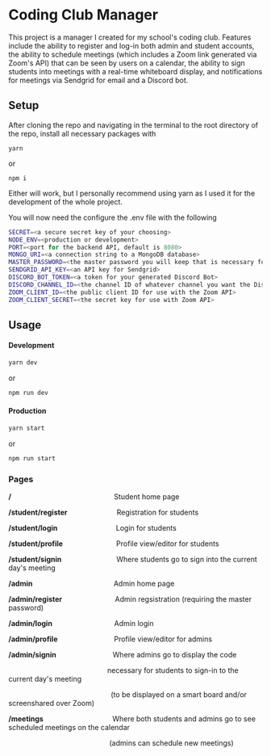 # Coding Club Manager
This project is a manager I created for my school's coding club. Features include the ability to register and log-in both admin and student accounts, the ability to schedule meetings (which includes a Zoom link generated via Zoom's API) that can be seen by users on a calendar, the ability to sign students into meetings with a real-time whiteboard display, and notifications for meetings via Sendgrid for email and a Discord bot.

## Setup
After cloning the repo and navigating in the terminal to the root directory of the repo, install all necessary packages with
```shell
yarn
```
or
```shell
npm i
```
Either will work, but I personally recommend using yarn as I used it for the development of the whole project.

You will now need the configure the .env file with the following
```bash
SECRET=<a secure secret key of your choosing>
NODE_ENV=<production or development>
PORT=<port for the backend API, default is 8080>
MONGO_URI=<a connection string to a MongoDB database>
MASTER_PASSWORD=<the master password you will keep that is necessary for registering new Admins>
SENDGRID_API_KEY=<an API key for Sendgrid>
DISCORD_BOT_TOKEN=<a token for your generated Discord Bot>
DISCORD_CHANNEL_ID=<the channel ID of whatever channel you want the Discord bot to message in>
ZOOM_CLIENT_ID=<the public client ID for use with the Zoom API>
ZOOM_CLIENT_SECRET=<the secret key for use with Zoom API>
```

## Usage
#### Development
```bash
yarn dev
```
or
```bash
npm run dev
```
#### Production
```bash
yarn start
```
or
```bash
npm run start
```

### Pages
**/** &emsp;&emsp;&emsp;&emsp;&emsp;&emsp;&emsp;&emsp;&emsp;&emsp;&emsp;&emsp;&emsp;&emsp; Student home page

**/student/register**&emsp;&emsp;&emsp;&emsp;&emsp;&emsp;&emsp;Registration for students

**/student/login**&emsp;&emsp;&emsp;&emsp;&emsp;&emsp;&emsp;&emsp;  Login for students

**/student/profile**     &emsp;&emsp;&emsp;&emsp;&emsp;&emsp;&emsp;  Profile view/editor for students

**/student/signin** &emsp;&emsp;&emsp;&emsp;&emsp;&emsp;&emsp;&ensp;Where students go to sign into the current day's meeting


**/admin**&emsp;&emsp;&emsp;&emsp;&emsp;&emsp;&emsp;&emsp;&emsp;&emsp;&emsp;&ensp;Admin home page

**/admin/register**&emsp;&emsp;&emsp;&emsp;&emsp;&emsp;&emsp;&ensp;Admin regsistration (requiring the master password)

**/admin/login**&emsp;&emsp;&emsp;&emsp;&emsp;&emsp;&emsp;&emsp;&ensp; Admin login

**/admin/profile**&emsp;&emsp;&emsp;&emsp;&emsp;&emsp;&emsp;&emsp;Profile view/editor for admins

**/admin/signin**&emsp;&emsp;&emsp;&emsp;&emsp;&emsp;&emsp;&emsp;Where admins go to display the code

&emsp;&emsp;&emsp;&emsp;&emsp;&emsp;&emsp;&emsp;&emsp;&emsp;&emsp;&emsp;&emsp;&emsp;necessary for students to sign-in to the current day's meeting

&emsp;&emsp;&emsp;&emsp;&emsp;&emsp;&emsp;&emsp;&emsp;&emsp;&emsp;&emsp;&emsp;&emsp;&ensp;(to be displayed on a smart board and/or screenshared over Zoom)



**/meetings**&emsp;&emsp;&emsp;&emsp;&emsp;&emsp;&emsp;&emsp;&emsp;&ensp; Where both students and admins go to see scheduled meetings on the calendar

&emsp;&emsp;&emsp;&emsp;&emsp;&emsp;&emsp;&emsp;&emsp;&emsp;&emsp;&emsp;&emsp;&emsp; (admins can schedule new meetings)
